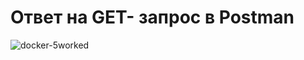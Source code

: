 # Ответ на GET- запрос в Postman
![docker-5worked](https://github.com/user-attachments/assets/3e963c39-fea5-450c-92b5-f3c953c7266c)
